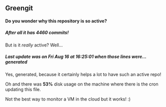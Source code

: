 ## Greengit

#### Do you wonder why this repository is so active?

##### After all it has 4460 commits!

But is it *really* active? Well...

##### Last update was on Fri Aug 16 at 16:25:01 when those lines were... generated

Yes, generated, because it certainly helps a lot to have such an active repo!

Oh and there was **53%** disk usage on the machine
where there is the cron updating this file.

Not the best way to monitor a VM in the cloud but it works! :)
